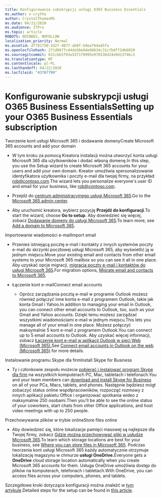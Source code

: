 ```yaml
---
title: Konfigurowanie subskrypcji usługi O365 Business Essentials
ms.author: v-crytho
author: CrystalThomasMS
ms.date: 04/21/2020
ms.audience: ITPro
ms.topic: article
ROBOTS: NOINDEX, NOFOLLOW
localization_priority: Normal
ms.assetid: df781750-3d27-4077-ab0f-b9ea764ad5fa
ms.openlocfilehash: 271d067fc44da56e0de60634c31cfbdff24b6020
ms.sourcegitcommit: 631cbb5f03e5371f0995e976536d24e9d13746c3
ms.translationtype: MT
ms.contentlocale: pl-PL
ms.lasthandoff: 04/22/2020
ms.locfileid: "43767799"
---
```

# <a name="setting-up-your-o365-business-essentials-subscription"></a><span data-ttu-id="e1ed2-102">Konfigurowanie subskrypcji usługi O365 Business Essentials</span><span class="sxs-lookup"><span data-stu-id="e1ed2-102">Setting up your O365 Business Essentials subscription</span></span>

<span data-ttu-id="e1ed2-103">Tworzenie kont usługi Microsoft 365 i dodawanie domeny</span><span class="sxs-lookup"><span data-stu-id="e1ed2-103">Create Microsoft 365 accounts and add your domain</span></span>
  
- <span data-ttu-id="e1ed2-104">W tym kroku za pomocą Kreatora instalacji można utworzyć konta usługi Microsoft 365 dla użytkowników i dodać własną domenę.</span><span class="sxs-lookup"><span data-stu-id="e1ed2-104">In this step, you use the Setup wizard to create Microsoft 365 accounts for your users and add your own domain.</span></span> <span data-ttu-id="e1ed2-105">Kreator umożliwia spersonalizowanie identyfikatora użytkownika i poczty e-mail dla twojej firmy, na przykład [rob@contoso.com](mailto:rob@contoso.com).</span><span class="sxs-lookup"><span data-stu-id="e1ed2-105">The wizard lets you personalize everyone's user ID and email for your business, like [rob@contoso.com](mailto:rob@contoso.com).</span></span>
    
- <span data-ttu-id="e1ed2-106">Przejdź do [centrum administracyjnego usługi Microsoft 365](https://login.partner.microsoftonline.cn/).</span><span class="sxs-lookup"><span data-stu-id="e1ed2-106">Go to the [Microsoft 365 admin center](https://login.partner.microsoftonline.cn/).</span></span>
    
- <span data-ttu-id="e1ed2-107">Aby uruchomić kreatora, wybierz pozycję **Przejdź do konfiguracji**.</span><span class="sxs-lookup"><span data-stu-id="e1ed2-107">To start the wizard, choose **Go to setup**.</span></span> <span data-ttu-id="e1ed2-108">Aby dowiedzieć się więcej, zobacz [Dodawanie domeny do usługi Microsoft 365](https://docs.microsoft.com/office365/admin/setup/add-domain).</span><span class="sxs-lookup"><span data-stu-id="e1ed2-108">To learn more, see [Add a domain to Microsoft 365](https://docs.microsoft.com/office365/admin/setup/add-domain).</span></span>
    
<span data-ttu-id="e1ed2-109">Importowanie wiadomości e-mail</span><span class="sxs-lookup"><span data-stu-id="e1ed2-109">Import email</span></span>
  
- <span data-ttu-id="e1ed2-110">Przenieś istniejącą pocztę e-mail i kontakty z innych systemów poczty e-mail do skrzynki pocztowej usługi Microsoft 365, aby wyświetlić ją w jednym miejscu.</span><span class="sxs-lookup"><span data-stu-id="e1ed2-110">Move your existing email and contacts from other email systems to your Microsoft 365 mailbox so you can see it all in one place.</span></span> <span data-ttu-id="e1ed2-111">Aby uzyskać opcje migracji, [migracja poczty e-mail i kontaktów do usługi Microsoft 365](https://docs.microsoft.com/office365/admin/setup/migrate-email-and-contacts-admin).</span><span class="sxs-lookup"><span data-stu-id="e1ed2-111">For migration options, [Migrate email and contacts to Microsoft 365](https://docs.microsoft.com/office365/admin/setup/migrate-email-and-contacts-admin).</span></span>
    
- <span data-ttu-id="e1ed2-112">Łączenie kont e-mail</span><span class="sxs-lookup"><span data-stu-id="e1ed2-112">Connect email accounts</span></span>
    
  - <span data-ttu-id="e1ed2-113">Oprócz zarządzania pocztą e-mail w programie Outlook możesz również połączyć inne konta e-mail z programem Outlook, takie jak konta Gmail i Yahoo.</span><span class="sxs-lookup"><span data-stu-id="e1ed2-113">In addition to managing your email in Outlook, you can connect other email accounts to Outlook, too, such as your Gmail and Yahoo accounts.</span></span> <span data-ttu-id="e1ed2-114">Dzięki temu możesz zarządzać wszystkimi wiadomościami e-mail w jednym miejscu.</span><span class="sxs-lookup"><span data-stu-id="e1ed2-114">This lets you manage all of your email in one place.</span></span> <span data-ttu-id="e1ed2-115">Możesz połączyć maksymalnie 5 kont e-mail z programem Outlook.</span><span class="sxs-lookup"><span data-stu-id="e1ed2-115">You can connect up to 5 email accounts to Outlook.</span></span> <span data-ttu-id="e1ed2-116">Aby uzyskać więcej informacji, zobacz [Łączenie kont e-mail w aplikacji Outlook w sieci Web (Microsoft 365).](https://support.office.com/Article/Connect-email-accounts-in-Outlook-on-the-web-Office-365-d7012ff0-924f-4f78-8aca-c3912d886c4d)</span><span class="sxs-lookup"><span data-stu-id="e1ed2-116">See [Connect email accounts in Outlook on the web (Microsoft 365)](https://support.office.com/Article/Connect-email-accounts-in-Outlook-on-the-web-Office-365-d7012ff0-924f-4f78-8aca-c3912d886c4d) for more details.</span></span> 
    
<span data-ttu-id="e1ed2-117">Instalowanie programu Skype dla firm</span><span class="sxs-lookup"><span data-stu-id="e1ed2-117">Install Skype for Business</span></span>
  
- <span data-ttu-id="e1ed2-118">Ty i członkowie zespołu możecie [pobierać i instalować program Skype dla firm](https://support.office.com/Article/download-and-install-Skype-for-Business-8a0d4da8-9d58-44f9-9759-5c8f340cb3fb) na wszystkich komputerach PC, Mac, tabletach i telefonach.</span><span class="sxs-lookup"><span data-stu-id="e1ed2-118">You and your team members can [download and install Skype for Business](https://support.office.com/Article/download-and-install-Skype-for-Business-8a0d4da8-9d58-44f9-9759-5c8f340cb3fb) on all of your PCs, Macs, tablets, and phones.</span></span> <span data-ttu-id="e1ed2-119">Następnie będziesz mógł zobaczyć status online współpracowników, rozpocząć rozmowy z innych aplikacji pakietu Office i organizować spotkania wideo z maksymalnie 250 osobami.</span><span class="sxs-lookup"><span data-stu-id="e1ed2-119">Then you'll be able to see the online status of your coworkers, start chats from other Office applications, and host video meetings with up to 250 people.</span></span> 
    
<span data-ttu-id="e1ed2-120">Przechowywanie plików w trybie online</span><span class="sxs-lookup"><span data-stu-id="e1ed2-120">Store files online</span></span>
  
- <span data-ttu-id="e1ed2-121">Aby dowiedzieć się, które lokalizacje pamięci masowej są najlepsze dla Twojej firmy, zobacz [Gdzie można przechowywać pliki w usłudze Microsoft 365](https://support.office.com/article/c7c20284-bc94-47f4-9728-d28e9daf0790.aspx).</span><span class="sxs-lookup"><span data-stu-id="e1ed2-121">To learn which storage locations are best for your business, see [Where you can store files in Microsoft 365](https://support.office.com/article/c7c20284-bc94-47f4-9728-d28e9daf0790.aspx).</span></span> <span data-ttu-id="e1ed2-122">Podczas tworzenia kont usługi Microsoft 365 każdy automatycznie otrzymuje lokalizację magazynu w chmurze **usługi OneDrive.**</span><span class="sxs-lookup"><span data-stu-id="e1ed2-122">Everyone gets a **OneDrive** cloud storage location automatically when you create Microsoft 365 accounts for them.</span></span> <span data-ttu-id="e1ed2-123">Usługa OneDrive umożliwia dostęp do plików na komputerach, telefonach i tabletach.</span><span class="sxs-lookup"><span data-stu-id="e1ed2-123">With OneDrive, you can access files across your computers, phones, and tablets.</span></span> 
    
<span data-ttu-id="e1ed2-124">Szczegółowe kroki dotyczące konfiguracji można znaleźć w [tym artykule](https://docs.microsoft.com/office365/admin/setup/setup).</span><span class="sxs-lookup"><span data-stu-id="e1ed2-124">Detailed steps for the setup can be found in [this article](https://docs.microsoft.com/office365/admin/setup/setup).</span></span>
  

